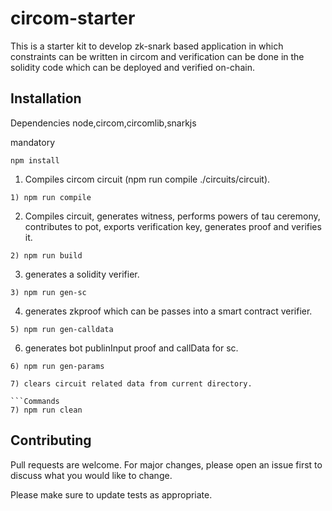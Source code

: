 # circom-starter
This is a starter kit to develop zk-snark based application in which constraints can be written in circom and verification can be done in the solidity code which can be deployed and verified on-chain.


## Installation

Dependencies node,circom,circomlib,snarkjs

mandatory 
```Commands
npm install
```

1) Compiles circom circuit (npm run compile ./circuits/circuit).
```Commands
1) npm run compile 
```
2) Compiles circuit, generates witness, performs powers of tau ceremony, contributes to pot, exports verification key, generates proof and verifies it.
```Commands
2) npm run build 
```
3) generates a solidity verifier.
```Commands
3) npm run gen-sc 
```
4) generates zkproof which can be passes into a smart contract verifier.

```Commands
5) npm run gen-calldata 
```

6) generates bot publinInput proof and callData for sc.
```Commands
6) npm run gen-params 

7) clears circuit related data from current directory.

```Commands
7) npm run clean
```


## Contributing

Pull requests are welcome. For major changes, please open an issue first
to discuss what you would like to change.

Please make sure to update tests as appropriate.